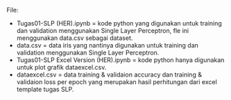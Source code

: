 File:
<ul>
  <li>
    Tugas01-SLP (HER).ipynb = kode python yang digunakan untuk training dan validation menggunakan Single Layer Perceptron, fle ini menggunakan data.csv sebagai dataset.
  </li>
  <li>
    data.csv = data iris yang nantinya digunakan untuk training dan validation menggunakan Single Layer Perceptron.
  </li>
  <li>
    Tugas01-SLP Excel Version (HER).ipynb = kode python hanya digunakan untuk plot grafik dataexcel.csv.
  </li>
  <li>
    dataexcel.csv = data training & validaion accuracy dan training & validaion loss per epoch yang merupakan hasil perhitungan dari excel template tugas SLP.
  </li>
</ul>
